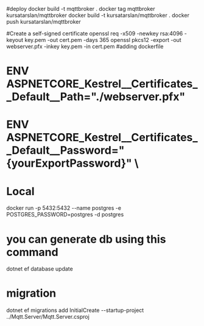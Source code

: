 #deploy
docker build -t mqttbroker .
docker tag mqttbroker kursatarslan/mqttbroker
docker build -t kursatarslan/mqttbroker .
 docker push kursatarslan/mqttbroker  
 
#Create a self-signed certificate
openssl req -x509 -newkey rsa:4096 -keyout key.pem -out cert.pem -days 365
openssl pkcs12 -export -out webserver.pfx -inkey key.pem -in cert.pem
#adding dockerfile
# ENV ASPNETCORE_Kestrel__Certificates__Default__Path="./webserver.pfx"
# ENV ASPNETCORE_Kestrel__Certificates__Default__Password="{yourExportPassword}" \

# Local
docker run -p 5432:5432 --name postgres -e POSTGRES_PASSWORD=postgres -d postgres

# you can generate db using this command
dotnet ef database update

# migration
dotnet ef migrations add InitialCreate --startup-project ../Mqtt.Server/Mqtt.Server.csproj 




